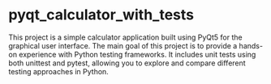 # pyqt_calculator_with_tests
This project is a simple calculator application built using PyQt5 for the graphical user interface. The main goal of this project is to provide a hands-on experience with Python testing frameworks. It includes unit tests using both unittest and pytest, allowing you to explore and compare different testing approaches in Python.
